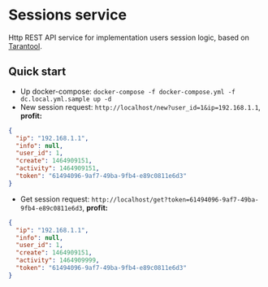 Sessions service
================
Http REST API service for implementation users session logic, based on [Tarantool](http://tarantool.org/).


Quick start
-----------
- Up docker-compose: `docker-compose -f docker-compose.yml -f dc.local.yml.sample up -d`
- New session request: `http://localhost/new?user_id=1&ip=192.168.1.1`, **profit:**
```json
{
  "ip": "192.168.1.1",
  "info": null,
  "user_id": 1,
  "create": 1464909151,
  "activity": 1464909151,
  "token": "61494096-9af7-49ba-9fb4-e89c0811e6d3"
}
```
- Get session request: `http://localhost/get?token=61494096-9af7-49ba-9fb4-e89c0811e6d3`, **profit:**
```json
{
  "ip": "192.168.1.1",
  "info": null,
  "user_id": 1,
  "create": 1464909151,
  "activity": 1464909999,
  "token": "61494096-9af7-49ba-9fb4-e89c0811e6d3"
}
```
